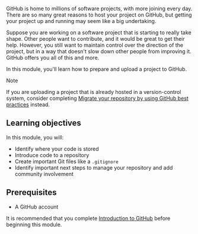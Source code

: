 GitHub is home to millions of software projects, with more joining every day. There are so many great reasons to host your project on GitHub, but getting your project up and running may seem like a big undertaking.

Suppose you are working on a software project that is starting to really take shape. Other people want to contribute, and it would be great to get their help. However, you still want to maintain control over the direction of the project, but in a way that doesn't slow down other people from improving it. GitHub offers you all of this and more.

In this module, you'll learn how to prepare and upload a project to GitHub.

> [!NOTE]
> If you are uploading a project that is already hosted in a version-control system, consider completing [Migrate your repository by using GitHub best practices](/learn/modules/migrate-repository-github) instead.

## Learning objectives

In this module, you will:

- Identify where your code is stored
- Introduce code to a repository
- Create important Git files like a `.gitignore`
- Identify important next steps to manage your repository and add community involvement

## Prerequisites

- A GitHub account

It is recommended that you complete [Introduction to GitHub](/learn/modules/introduction-to-github) before beginning this module.